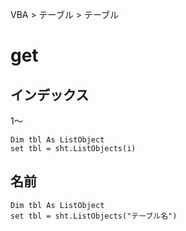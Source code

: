 VBA > テーブル > テーブル
# get
## インデックス
1～  
```vba
Dim tbl As ListObject
set tbl = sht.ListObjects(i)
```

## 名前
```vba
Dim tbl As ListObject
set tbl = sht.ListObjects("テーブル名")
```

